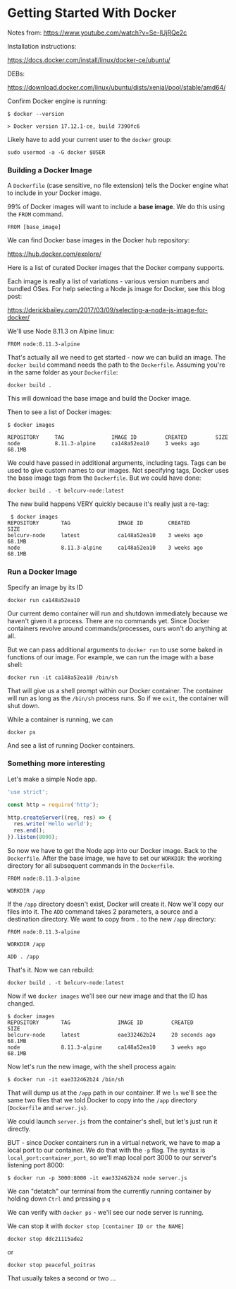 # Getting Started With Docker

Notes from: https://www.youtube.com/watch?v=Se-IUjRQe2c

Installation instructions:

https://docs.docker.com/install/linux/docker-ce/ubuntu/

DEBs:

https://download.docker.com/linux/ubuntu/dists/xenial/pool/stable/amd64/

Confirm Docker engine is running:

```
$ docker --version

> Docker version 17.12.1-ce, build 7390fc6
```

Likely have to add your current user to the `docker` group:

```
sudo usermod -a -G docker $USER
```

### Building a Docker Image

A `Dockerfile` (case sensitive, no file extension) tells the Docker engine what to include in your Docker image.

99% of Docker images will want to include a **base image**. We do this using the `FROM` command.

```
FROM [base_image]
```

We can find Docker base images in the Docker hub repository:

https://hub.docker.com/explore/

Here is a list of curated Docker images that the Docker company supports.

Each image is really a list of variations - various version numbers and bundled OSes. For help selecting a Node.js image for Docker, see this blog post:

https://derickbailey.com/2017/03/09/selecting-a-node-js-image-for-docker/

We'll use Node 8.11.3 on Alpine linux:

```
FROM node:8.11.3-alpine
```

That's actually all we need to get started - now we can build an image. The `docker build` command needs the path to the `Dockerfile`. Assuming you're in the same folder as your `Dockerfile`:

```
docker build .
```

This will download the base image and build the Docker image.

Then to see a list of Docker images:

```
$ docker images

REPOSITORY     TAG               IMAGE ID         CREATED         SIZE
node           8.11.3-alpine     ca148a52ea10     3 weeks ago     68.1MB
```

We could have passed in additional arguments, including tags. Tags can be used to give custom names to our images. Not specifying tags, Docker uses the base image tags from the `Dockerfile`. But we could have done:

```
docker build . -t belcurv-node:latest
```

The new build happens VERY quickly because it's really just a re-tag:

```
 $ docker images
REPOSITORY       TAG               IMAGE ID        CREATED         SIZE
belcurv-node     latest            ca148a52ea10    3 weeks ago     68.1MB
node             8.11.3-alpine     ca148a52ea10    3 weeks ago     68.1MB
```

### Run a Docker Image

Specify an image by its ID

```
docker run ca148a52ea10
```

Our current demo container will run and shutdown immediately because we haven't given it a process. There are no commands yet. Since Docker containers revolve around commands/processes, ours won't do anything at all.

But we can pass additional arguments to `docker run` to use some baked in functions of our image. For example, we can run the image with a base shell:

```
docker run -it ca148a52ea10 /bin/sh
```

That will give us a shell prompt within our Docker container. The container will run as long as the `/bin/sh` process runs. So if we `exit`, the container will shut down.

While a container is running, we can

```
docker ps
```

And see a list of running Docker containers.

### Something more interesting

Let's make a simple Node app.

```js
'use strict';

const http = require('http');

http.createServer((req, res) => {
  res.write('Hello world');
  res.end();
}).listen(8000);
```

So now we have to get the Node app into our Docker image. Back to the `Dockerfile`. After the base image, we have to set our `WORKDIR`: the working directory for all subsequent commands in the `Dockerfile`.

```
FROM node:8.11.3-alpine

WORKDIR /app
```

If the `/app` directory doesn't exist, Docker will create it. Now we'll copy our files into it. The `ADD` command takes 2 parameters, a source and a destination directory. We want to copy from `.` to the new `/app` directory:

```
FROM node:8.11.3-alpine

WORKDIR /app

ADD . /app
```

That's it. Now we can rebuild:

```
docker build . -t belcurv-node:latest
```

Now if we `docker images` we'll see our new image and that the ID has changed.

```
$ docker images
REPOSITORY       TAG               IMAGE ID         CREATED           SIZE
belcurv-node     latest            eae332462b24     20 seconds ago    68.1MB
node             8.11.3-alpine     ca148a52ea10     3 weeks ago       68.1MB
```

Now let's run the new image, with the shell process again:

```
$ docker run -it eae332462b24 /bin/sh
```

That will dump us at the `/app` path in our container. If we `ls` we'll see the same two files that we told Docker to copy into the `/app` directory (`Dockerfile` and `server.js`).

We could launch `server.js` from the container's shell, but let's just run it directly.

BUT - since Docker containers run in a virtual network, we have to map a local port to our container. We do that with the `-p` flag. The syntax is `local_port:container_port`, so we'll map local port 3000 to our server's listening port 8000:

```
$ docker run -p 3000:8000 -it eae332462b24 node server.js
```

We can "detatch" our terminal from the currently running container by holding down `Ctrl` and pressing `p` `q`

We can verify with `docker ps` - we'll see our node server is running.

We can stop it with `docker stop [container ID or the NAME]`

```
docker stop ddc21115ade2
```

or

```
docker stop peaceful_poitras
```

That usually takes a second or two ...

